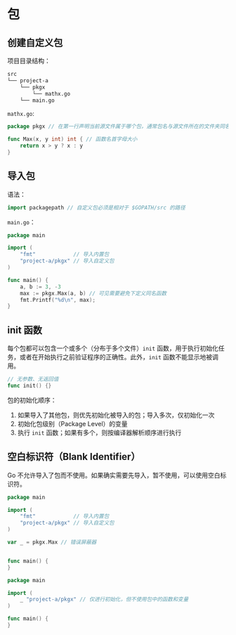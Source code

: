 # 包

## 创建自定义包

项目目录结构：

```txt
src
└── project-a
    └── pkgx
        └── mathx.go
    └── main.go
```

`mathx.go`:

```go
package pkgx // 在第一行声明当前源文件属于哪个包，通常包名与源文件所在的文件夹同名

func Max(x, y int) int { // 函数名首字母大小
    return x > y ? x : y
}
```

## 导入包

语法：

```go
import packagepath // 自定义包必须是相对于 $GOPATH/src 的路径
```

`main.go`：

```go
package main

import (
    "fmt"            // 导入内置包
    "project-a/pkgx" // 导入自定义包
)

func main() {
    a, b := 3, -3
    max := pkgx.Max(a, b) // 可见需要避免下定义同名函数
    fmt.Printf("%d\n", max);
}
```

## init 函数

每个包都可以包含一个或多个（分布于多个文件）`init` 函数，用于执行初始化任务，或者在开始执行之前验证程序的正确性。此外，`init` 函数不能显示地被调用。

```go
// 无参数、无返回值
func init() {}
```

包的初始化顺序：

1. 如果导入了其他包，则优先初始化被导入的包；导入多次，仅初始化一次
2. 初始化包级别（Package Level）的变量
3. 执行 `init` 函数；如果有多个，则按编译器解析顺序进行执行

## 空白标识符（Blank Identifier）

Go 不允许导入了包而不使用。如果确实需要先导入，暂不使用，可以使用空白标识符。

```go
package main

import (
    "fmt"            // 导入内置包
    "project-a/pkgx" // 导入自定义包
)

var _ = pkgx.Max // 错误屏蔽器


func main() {
}
```

```go
package main

import (
    _ "project-a/pkgx" // 仅进行初始化，但不使用包中的函数和变量
)

func main() {
}
```
